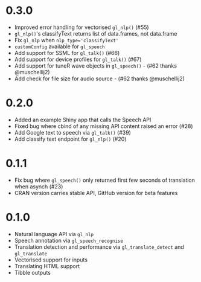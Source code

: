 # 0.3.0

* Improved error handling for vectorised `gl_nlp()` (#55)
* `gl_nlp()`'s classifyText returns list of data.frames, not data.frame
* Fix `gl_nlp` when `nlp_type='classifyText'`
* `customConfig` available for `gl_speech`
* Add support for SSML for `gl_talk()` (#66)
* Add support for device profiles for `gl_talk()` (#67)
* Add support for tuneR wave objects in `gl_speech()` - (#62 thanks @muschellij2)
* Add check for file size for audio source - (#62 thanks @muschellij2)

# 0.2.0

* Added an example Shiny app that calls the Speech API
* Fixed bug where cbind of any missing API content raised an error (#28)
* Add Google text to speech via `gl_talk()` (#39)
* Add classify text endpoint for `gl_nlp()` (#20)

# 0.1.1

* Fix bug where `gl_speech()` only returned first few seconds of translation when asynch (#23)
* CRAN version carries stable API, GitHub version for beta features

# 0.1.0


* Natural language API via `gl_nlp`
* Speech annotation via `gl_speech_recognise`
* Translation detection and performance via `gl_translate_detect` and `gl_translate`
* Vectorised support for inputs
* Translating HTML support
* Tibble outputs
